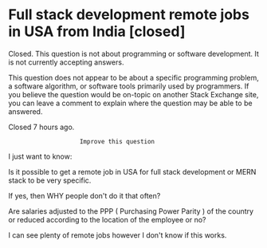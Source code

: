 
# Full stack development remote jobs in USA from India [closed]







Closed. This question is not about programming or software development. It is not currently accepting answers.
                        
                    










 This question does not appear to be about a specific programming problem, a software algorithm, or software tools primarily used by programmers. If you believe the question would be on-topic on another Stack Exchange site, you can leave a comment to explain where the question may be able to be answered.


Closed 7 hours ago.







                        Improve this question
                    



I just want to know:

Is it possible to get a remote job in USA for full stack development or MERN stack to be very specific.

If yes, then WHY people don't do it that often?

Are salaries adjusted to the PPP ( Purchasing Power Parity )
of the country or reduced according to the location of the employee or no?


I can see plenty of remote jobs however I don't know if this works.

        